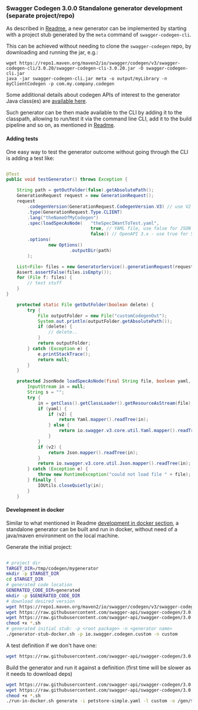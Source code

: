 ### Swagger Codegen 3.0.0 Standalone generator development (separate project/repo)

As described in [Readme](https://github.com/swagger-api/swagger-codegen/tree/3.0.0#making-your-own-codegen-modules),
a new generator can be implemented by starting with a project stub generated by the `meta` command of `swagger-codegen-cli`.

This can be achieved without needing to clone the `swagger-codegen` repo, by downloading and running the jar, e.g.:

```
wget https://repo1.maven.org/maven2/io/swagger/codegen/v3/swagger-codegen-cli/3.0.20/swagger-codegen-cli-3.0.20.jar -O swagger-codegen-cli.jar
java -jar swagger-codegen-cli.jar meta -o output/myLibrary -n myClientCodegen -p com.my.company.codegen
```

Some additional details about codegen APIs of interest to the generator Java class(es) are [available here](https://github.com/swagger-api/swagger-codegen-generators/wiki/Adding-a-new-generator-for-a-language-or-framework.
).

Such generator can be then made available to the CLI by adding it to the classpath, allowing to run/test it via the command line CLI,
add it to the build pipeline and so on, as mentioned in [Readme](https://github.com/swagger-api/swagger-codegen/tree/3.0.0#making-your-own-codegen-modules).

#### Adding tests

One easy way to test the generator outcome without going through the CLI is adding a test like:


```java

@Test
public void testGenerator() throws Exception {

    String path = getOutFolder(false).getAbsolutePath();
    GenerationRequest request = new GenerationRequest();
    request
        .codegenVersion(GenerationRequest.CodegenVersion.V3) // use V2 to target Swagger/OpenAPI 2.x Codegen version
        .type(GenerationRequest.Type.CLIENT)
        .lang("theNameOfMyCodegen")
        .spec(loadSpecAsNode(   "theSpecIWantToTest.yaml",
                                true, // YAML file, use false for JSON
                                false)) // OpenAPI 3.x - use true for Swagger/OpenAPI 2.x definitions
        .options(
                new Options()
                        .outputDir(path)
        );

    List<File> files = new GeneratorService().generationRequest(request).generate();
    Assert.assertFalse(files.isEmpty());
    for (File f: files) {
        // test stuff
    }
}

    protected static File getOutFolder(boolean delete) {
        try {
            File outputFolder = new File("customCodegenOut");
            System.out.println(outputFolder.getAbsolutePath());
            if (delete) {
                // delete..
            }
            return outputFolder;
        } catch (Exception e) {
            e.printStackTrace();
            return null;
        }
    }

    protected JsonNode loadSpecAsNode(final String file, boolean yaml, boolean v2) {
        InputStream in = null;
        String s = "";
        try {
            in = getClass().getClassLoader().getResourceAsStream(file);
            if (yaml) {
                if (v2) {
                    return Yaml.mapper().readTree(in);
                } else {
                    return io.swagger.v3.core.util.Yaml.mapper().readTree(in);
                }
            }
            if (v2) {
                return Json.mapper().readTree(in);
            }
            return io.swagger.v3.core.util.Json.mapper().readTree(in);
        } catch (Exception e) {
            throw new RuntimeException("could not load file " + file);
        } finally {
            IOUtils.closeQuietly(in);
        }
    }
```

#### Development in docker

Similar to what mentioned in Readme [development in docker section](https://github.com/swagger-api/swagger-codegen/tree/3.0.0#development-in-docker), a standalone generator can be built and run in docker, without need of a java/maven environment on the local machine.

Generate the initial project:

```bash

# project dir
TARGET_DIR=/tmp/codegen/mygenerator
mkdir -p $TARGET_DIR
cd $TARGET_DIR
# generated code location
GENERATED_CODE_DIR=generated
mkdir -p $GENERATED_CODE_DIR
# download desired version
wget https://repo1.maven.org/maven2/io/swagger/codegen/v3/swagger-codegen-cli/3.0.20/swagger-codegen-cli-3.0.20.jar -O swagger-codegen-cli.jar
wget https://raw.githubusercontent.com/swagger-api/swagger-codegen/3.0.0/standalone-gen-dev/docker-stub.sh -O docker-stub.sh
wget https://raw.githubusercontent.com/swagger-api/swagger-codegen/3.0.0/standalone-gen-dev/generator-stub-docker.sh -O generator-stub-docker.sh
chmod +x *.sh
# generated initial stub: -p <root package> -n <generator name>
./generator-stub-docker.sh -p io.swagger.codegen.custom -n custom

```

A test definition if we don't have one:

```bash
wget https://raw.githubusercontent.com/swagger-api/swagger-codegen/3.0.0/modules/swagger-codegen/src/test/resources/3_0_0/petstore-simple.yaml -O petstore-simple.yaml
```


Build the generator and run it against a definition (first time will be slower as it needs to download deps)

```bash
wget https://raw.githubusercontent.com/swagger-api/swagger-codegen/3.0.0/standalone-gen-dev/run-in-docker.sh -O run-in-docker.sh
wget https://raw.githubusercontent.com/swagger-api/swagger-codegen/3.0.0/standalone-gen-dev/docker-entrypoint.sh -O docker-entrypoint.sh
chmod +x *.sh
./run-in-docker.sh generate -i petstore-simple.yaml -l custom -o /gen/$GENERATED_CODE_DIR
```



